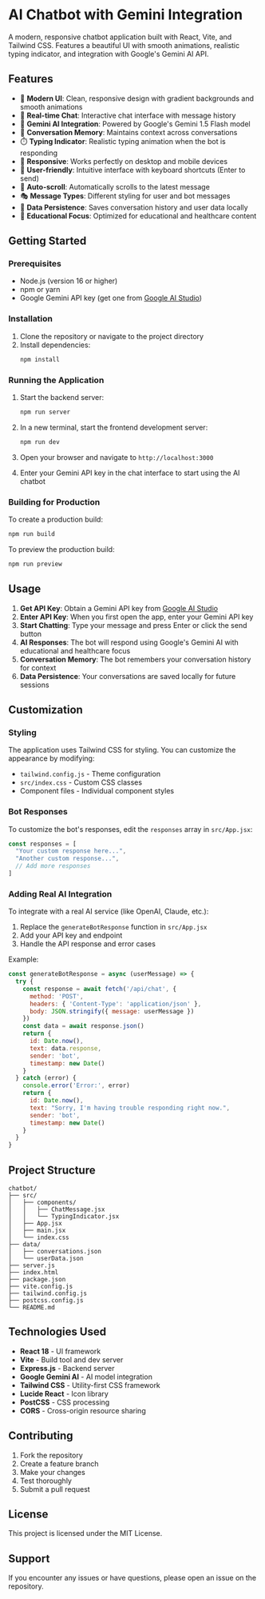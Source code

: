 # AI Chatbot with Gemini Integration

A modern, responsive chatbot application built with React, Vite, and Tailwind CSS. Features a beautiful UI with smooth animations, realistic typing indicator, and integration with Google's Gemini AI API.

## Features

- 🎨 **Modern UI**: Clean, responsive design with gradient backgrounds and smooth animations
- 💬 **Real-time Chat**: Interactive chat interface with message history
- 🤖 **Gemini AI Integration**: Powered by Google's Gemini 1.5 Flash model
- 🧠 **Conversation Memory**: Maintains context across conversations
- ⏱️ **Typing Indicator**: Realistic typing animation when the bot is responding
- 📱 **Responsive**: Works perfectly on desktop and mobile devices
- 🎯 **User-friendly**: Intuitive interface with keyboard shortcuts (Enter to send)
- 🔄 **Auto-scroll**: Automatically scrolls to the latest message
- 🎭 **Message Types**: Different styling for user and bot messages
- 💾 **Data Persistence**: Saves conversation history and user data locally
- 🔧 **Educational Focus**: Optimized for educational and healthcare content

## Getting Started

### Prerequisites

- Node.js (version 16 or higher)
- npm or yarn
- Google Gemini API key (get one from [Google AI Studio](https://makersuite.google.com/app/apikey))

### Installation

1. Clone the repository or navigate to the project directory
2. Install dependencies:
   ```bash
   npm install
   ```

### Running the Application

1. Start the backend server:
   ```bash
   npm run server
   ```

2. In a new terminal, start the frontend development server:
   ```bash
   npm run dev
   ```

3. Open your browser and navigate to `http://localhost:3000`

4. Enter your Gemini API key in the chat interface to start using the AI chatbot

### Building for Production

To create a production build:

```bash
npm run build
```

To preview the production build:

```bash
npm run preview
```

## Usage

1. **Get API Key**: Obtain a Gemini API key from [Google AI Studio](https://makersuite.google.com/app/apikey)
2. **Enter API Key**: When you first open the app, enter your Gemini API key
3. **Start Chatting**: Type your message and press Enter or click the send button
4. **AI Responses**: The bot will respond using Google's Gemini AI with educational and healthcare focus
5. **Conversation Memory**: The bot remembers your conversation history for context
6. **Data Persistence**: Your conversations are saved locally for future sessions

## Customization

### Styling
The application uses Tailwind CSS for styling. You can customize the appearance by modifying:
- `tailwind.config.js` - Theme configuration
- `src/index.css` - Custom CSS classes
- Component files - Individual component styles

### Bot Responses
To customize the bot's responses, edit the `responses` array in `src/App.jsx`:

```javascript
const responses = [
  "Your custom response here...",
  "Another custom response...",
  // Add more responses
]
```

### Adding Real AI Integration
To integrate with a real AI service (like OpenAI, Claude, etc.):

1. Replace the `generateBotResponse` function in `src/App.jsx`
2. Add your API key and endpoint
3. Handle the API response and error cases

Example:
```javascript
const generateBotResponse = async (userMessage) => {
  try {
    const response = await fetch('/api/chat', {
      method: 'POST',
      headers: { 'Content-Type': 'application/json' },
      body: JSON.stringify({ message: userMessage })
    })
    const data = await response.json()
    return {
      id: Date.now(),
      text: data.response,
      sender: 'bot',
      timestamp: new Date()
    }
  } catch (error) {
    console.error('Error:', error)
    return {
      id: Date.now(),
      text: "Sorry, I'm having trouble responding right now.",
      sender: 'bot',
      timestamp: new Date()
    }
  }
}
```

## Project Structure

```
chatbot/
├── src/
│   ├── components/
│   │   ├── ChatMessage.jsx
│   │   └── TypingIndicator.jsx
│   ├── App.jsx
│   ├── main.jsx
│   └── index.css
├── data/
│   ├── conversations.json
│   └── userData.json
├── server.js
├── index.html
├── package.json
├── vite.config.js
├── tailwind.config.js
├── postcss.config.js
└── README.md
```

## Technologies Used

- **React 18** - UI framework
- **Vite** - Build tool and dev server
- **Express.js** - Backend server
- **Google Gemini AI** - AI model integration
- **Tailwind CSS** - Utility-first CSS framework
- **Lucide React** - Icon library
- **PostCSS** - CSS processing
- **CORS** - Cross-origin resource sharing

## Contributing

1. Fork the repository
2. Create a feature branch
3. Make your changes
4. Test thoroughly
5. Submit a pull request

## License

This project is licensed under the MIT License.

## Support

If you encounter any issues or have questions, please open an issue on the repository. 